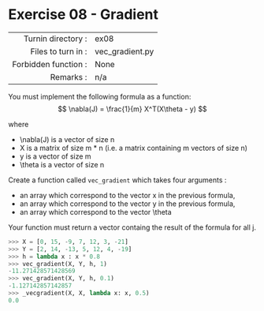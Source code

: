 # Exercise 08 - Gradient

|                         |                    |
| -----------------------:| ------------------ |
|   Turnin directory :    |  ex08              |
|   Files to turn in :    |  vec_gradient.py       |
|   Forbidden function :  |  None           |
|   Remarks :             |  n/a               |

You must implement the following formula as a function:    
$$
\nabla(J) = \frac{1}{m} X^T(X\theta - y)
$$  

where  
- \nabla(J) is a vector of size n 
- X is a matrix of size m * n (i.e. a matrix containing m vectors of size n)
- y is a vector of size m
- \theta is a vector of size n 

Create a function called `vec_gradient` which takes four arguments : 
  - an array which correspond to the vector x in the previous formula,
  - an array which correspond to the vector y in the previous formula,
  - an array which correspond to the vector \theta 
  
Your function must return a vector containg the result of the formula for all j.

```python
>>> X = [0, 15, -9, 7, 12, 3, -21]
>>> Y = [2, 14, -13, 5, 12, 4, -19]
>>> h = lambda x : x * 0.8
>>> vec_gradient(X, Y, h, 1)
-11.271428571428569
>>> vec_gradient(X, Y, h, 0.1)
-1.127142857142857
>>> _vecgradient(X, X, lambda x: x, 0.5)
0.0
```

